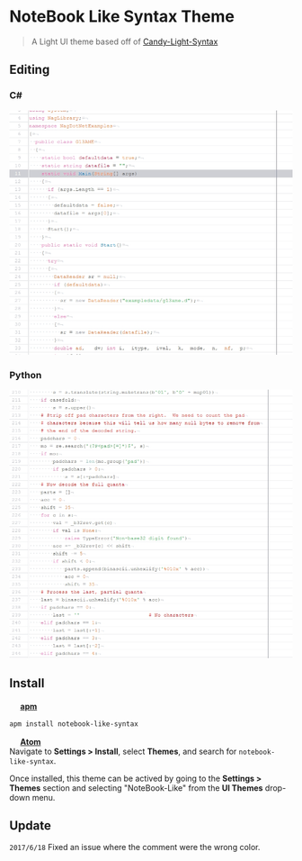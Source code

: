 # NoteBook Like Syntax Theme
> A Light UI theme based off of [Candy-Light-Syntax](https://atom.io/themes/candy-light-syntax)

## Editing
### C#
![](https://raw.githubusercontent.com/okanon/notebook-like-syntax/master/screenshots/cs_smp.png)

### Python
![](https://raw.githubusercontent.com/okanon/notebook-like-syntax/master/screenshots/python_smp.png)

## Install

**<img src="https://atom.io/favicon.ico" width=16 height=16/> [apm](https://github.com/atom/apm)**  
```shell
apm install notebook-like-syntax
```
**<img src="https://atom.io/favicon.ico" width=16 height=16/> [Atom](https://atom.io)**  
Navigate to __Settings > Install__, select __Themes__, and search for `notebook-like-syntax`.

Once installed, this theme can be actived by going to the __Settings > Themes__ section and selecting "NoteBook-Like" from the __UI Themes__ drop-down menu.

## Update

`2017/6/18` Fixed an issue where the comment were the wrong color.
